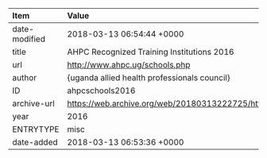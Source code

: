 | Item          | Value                                                                     |
|:--------------|:--------------------------------------------------------------------------|
| date-modified | 2018-03-13 06:54:44 +0000                                                 |
| title         | AHPC Recognized Training Institutions 2016                                |
| url           | http://www.ahpc.ug/schools.php                                            |
| author        | {uganda allied health professionals council}                              |
| ID            | ahpcschools2016                                                           |
| archive-url   | https://web.archive.org/web/20180313222725/http://www.ahpc.ug/schools.php |
| year          | 2016                                                                      |
| ENTRYTYPE     | misc                                                                      |
| date-added    | 2018-03-13 06:53:36 +0000                                                 |